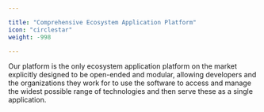 ```yaml
---

title: "Comprehensive Ecosystem Application Platform"
icon: "circlestar"
weight: -998

---
```


Our platform is the only ecosystem application platform on the market explicitly designed to be open-ended and modular, allowing developers and the organizations they work for to use the software to access and manage the widest possible range of technologies and then serve these as a single application.
